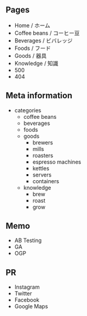 ## Pages

- Home / ホーム
- Coffee beans / コーヒー豆
- Beverages / ビバレッジ
- Foods / フード
- Goods / 器具
- Knowledge / 知識
- 500
- 404

## Meta information

- categories
  - coffee beans
  - beverages
  - foods
  - goods
    - brewers
    - mills
    - roasters
    - espresso machines
    - kettles
    - servers
    - containers
  - knowledge
    - brew
    - roast
    - grow

## Memo

- AB Testing
- GA
- OGP

## PR

- Instagram
- Twitter
- Facebook
- Google Maps
